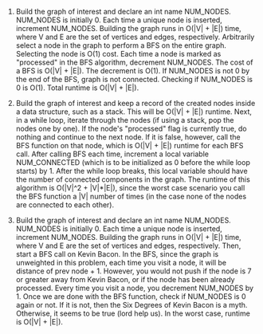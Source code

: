 1) Build the graph of interest and declare an int name NUM_NODES. NUM_NODES
   is initially 0. Each time a unique node is inserted, increment NUM_NODES.
   Building the graph runs in O(|V| + |E|) time, where V and E are the set
   of vertices and edges, respectively. Arbitrarily select a node in the graph
   to perform a BFS on the entire graph. Selecting the node is O(1) cost.
   Each time a node is marked as "processed" in the BFS algorithm,
   decrement NUM_NODES. The cost of a BFS is O(|V| + |E|). The decrement is
   O(1). If NUM_NODES is not 0 by the end of the BFS, graph is not connected.
   Checking if NUM_NODES is 0 is O(1). Total runtime is O(|V| + |E|).

2) Build the graph of interest and keep a record of the created nodes inside a
   data structure, such as a stack. This will be O(|V| + |E|) runtime. Next,
   in a while loop, iterate through the nodes (if using a stack, pop the nodes
   one by one). If the node's "processed" flag is currently true, do nothing
   and continue to the next node. If it is false, however, call the BFS function
   on that node, which is O(|V| + |E|) runtime for each BFS call. After calling
   BFS each time, increment a local variable NUM_CONNECTED (which is to be
   initialized as 0 before the while loop starts) by 1. After the while loop
   breaks, this local variable should have the number of connected components
   in the graph. The runtime of this algorithm is O(|V|^2 + |V|*|E|), since
   the worst case scenario you call the BFS function a |V| number of times
   (in the case none of the nodes are connected to each other).

3) Build the graph of interest and declare an int name NUM_NODES. NUM_NODES
   is initially 0. Each time a unique node is inserted, increment NUM_NODES.
   Building the graph runs in O(|V| + |E|) time, where V and E are the set
   of vertices and edges, respectively. Then, start a BFS call on Kevin Bacon.
   In the BFS, since the graph is unweighted in this problem, each time you
   visit a node, it will be distance of prev node + 1. However, you would not
   push if the node is 7 or greater away from Kevin Bacon, or if the node has
   been already processed. Every time you visit a node, you decrement NUM_NODES
   by 1. Once we are done with the BFS function, check if NUM_NODES is 0 again
   or not. If it is not, then the Six Degrees of Kevin Bacon is a myth.
   Otherwise, it seems to be true (lord help us). In the worst case,
   runtime is O(|V| + |E|).